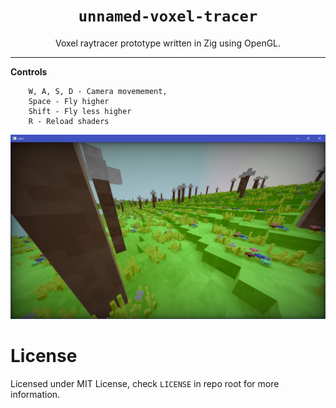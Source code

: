 <div align="center">
    <h1><code>unnamed-voxel-tracer</code></h1>
        Voxel raytracer prototype written in Zig using OpenGL.
    <hr>
</div>

**Controls**
```
    W, A, S, D - Camera movemement,
    Space - Fly higher
    Shift - Fly less higher
    R - Reload shaders
```

![screenshot](assets/voxl_screenshot.png)

# License

Licensed under MIT License, check `LICENSE` in repo root for more information.
